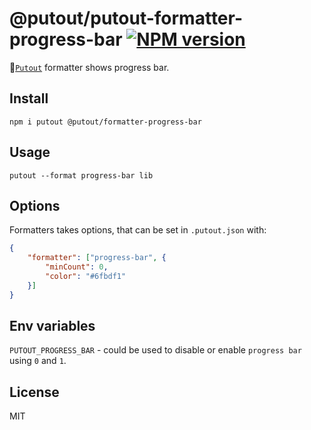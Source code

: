 # @putout/putout-formatter-progress-bar [![NPM version][NPMIMGURL]][NPMURL]

[NPMIMGURL]: https://img.shields.io/npm/v/@putout/formatter-progress-bar.svg?style=flat&longCache=true
[NPMURL]: https://npmjs.org/package/@putout/formatter-progress-bar "npm"

🐊[`Putout`](https://github.com/coderaiser/putout) formatter shows progress bar.

## Install

```
npm i putout @putout/formatter-progress-bar
```

## Usage

```
putout --format progress-bar lib
```

## Options

Formatters takes options, that can be set in `.putout.json` with:

```json
{
    "formatter": ["progress-bar", {
        "minCount": 0,
        "color": "#6fbdf1"
    }]
}
```

## Env variables

`PUTOUT_PROGRESS_BAR` - could be used to disable or enable `progress bar` using `0` and `1`.

## License

MIT

